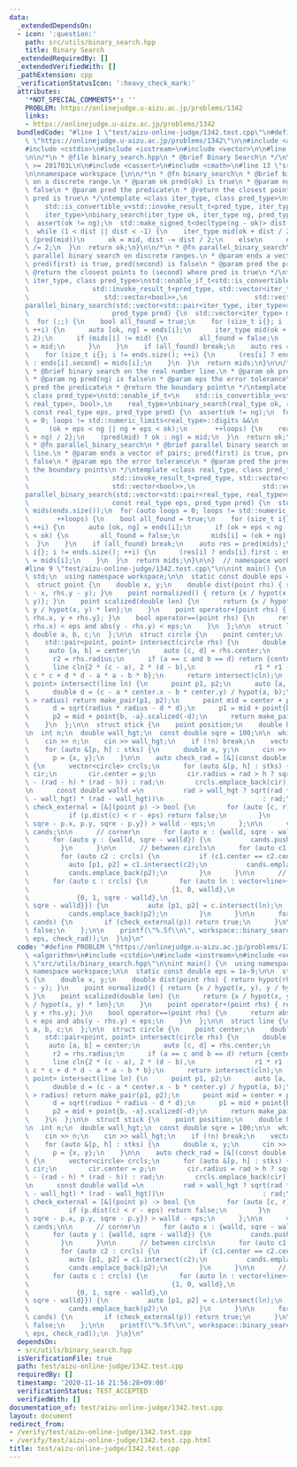 ```yaml
---
data:
  _extendedDependsOn:
  - icon: ':question:'
    path: src/utils/binary_search.hpp
    title: Binary Search
  _extendedRequiredBy: []
  _extendedVerifiedWith: []
  _pathExtension: cpp
  _verificationStatusIcon: ':heavy_check_mark:'
  attributes:
    '*NOT_SPECIAL_COMMENTS*': ''
    PROBLEM: https://onlinejudge.u-aizu.ac.jp/problems/1342
    links:
    - https://onlinejudge.u-aizu.ac.jp/problems/1342
  bundledCode: "#line 1 \"test/aizu-online-judge/1342.test.cpp\"\n#define PROBLEM\
    \ \"https://onlinejudge.u-aizu.ac.jp/problems/1342\"\n\n#include <algorithm>\n\
    #include <cstdio>\n#include <iostream>\n#include <vector>\n\n#line 2 \"src/utils/binary_search.hpp\"\
    \n\n/*\n * @file binary_search.hpp\n * @brief Binary Search\n */\n\n#if __cplusplus\
    \ >= 201703L\n\n#include <cassert>\n#include <cmath>\n#line 13 \"src/utils/binary_search.hpp\"\
    \n\nnamespace workspace {\n\n/*\n * @fn binary_search\n * @brief binary search\
    \ on a discrete range.\n * @param ok pred(ok) is true\n * @param ng pred(ng) is\
    \ false\n * @param pred the predicate\n * @return the closest point to (ng) where\
    \ pred is true\n */\ntemplate <class iter_type, class pred_type>\nstd::enable_if_t<\n\
    \    std::is_convertible_v<std::invoke_result_t<pred_type, iter_type>, bool>,\n\
    \    iter_type>\nbinary_search(iter_type ok, iter_type ng, pred_type pred) {\n\
    \  assert(ok != ng);\n  std::make_signed_t<decltype(ng - ok)> dist(ng - ok);\n\
    \  while (1 < dist || dist < -1) {\n    iter_type mid(ok + dist / 2);\n    if\
    \ (pred(mid))\n      ok = mid, dist -= dist / 2;\n    else\n      ng = mid, dist\
    \ /= 2;\n  }\n  return ok;\n}\n\n/*\n * @fn parallel_binary_search\n * @brief\
    \ parallel binary search on discrete ranges.\n * @param ends a vector of pairs;\
    \ pred(first) is true, pred(second) is false\n * @param pred the predicate\n *\
    \ @return the closest points to (second) where pred is true\n */\ntemplate <class\
    \ iter_type, class pred_type>\nstd::enable_if_t<std::is_convertible_v<\n     \
    \                std::invoke_result_t<pred_type, std::vector<iter_type>>,\n  \
    \                   std::vector<bool>>,\n                 std::vector<iter_type>>\n\
    parallel_binary_search(std::vector<std::pair<iter_type, iter_type>> ends,\n  \
    \                     pred_type pred) {\n  std::vector<iter_type> mids(ends.size());\n\
    \  for (;;) {\n    bool all_found = true;\n    for (size_t i{}; i != ends.size();\
    \ ++i) {\n      auto [ok, ng] = ends[i];\n      iter_type mid(ok + (ng - ok) /\
    \ 2);\n      if (mids[i] != mid) {\n        all_found = false;\n        mids[i]\
    \ = mid;\n      }\n    }\n    if (all_found) break;\n    auto res = pred(mids);\n\
    \    for (size_t i{}; i != ends.size(); ++i) {\n      (res[i] ? ends[i].first\
    \ : ends[i].second) = mids[i];\n    }\n  }\n  return mids;\n}\n\n/*\n * @fn binary_search\n\
    \ * @brief binary search on the real number line.\n * @param ok pred(ok) is true\n\
    \ * @param ng pred(ng) is false\n * @param eps the error tolerance\n * @param\
    \ pred the predicate\n * @return the boundary point\n */\ntemplate <class real_type,\
    \ class pred_type>\nstd::enable_if_t<\n    std::is_convertible_v<std::invoke_result_t<pred_type,\
    \ real_type>, bool>,\n    real_type>\nbinary_search(real_type ok, real_type ng,\
    \ const real_type eps, pred_type pred) {\n  assert(ok != ng);\n  for (auto loops\
    \ = 0; loops != std::numeric_limits<real_type>::digits &&\n                  \
    \     (ok + eps < ng || ng + eps < ok);\n       ++loops) {\n    real_type mid{(ok\
    \ + ng) / 2};\n    (pred(mid) ? ok : ng) = mid;\n  }\n  return ok;\n}\n\n/*\n\
    \ * @fn parallel_binary_search\n * @brief parallel binary search on the real number\
    \ line.\n * @param ends a vector of pairs; pred(first) is true, pred(second) is\
    \ false\n * @param eps the error tolerance\n * @param pred the predicate\n * @return\
    \ the boundary points\n */\ntemplate <class real_type, class pred_type>\nstd::enable_if_t<std::is_convertible_v<\n\
    \                     std::invoke_result_t<pred_type, std::vector<real_type>>,\n\
    \                     std::vector<bool>>,\n                 std::vector<real_type>>\n\
    parallel_binary_search(std::vector<std::pair<real_type, real_type>> ends,\n  \
    \                     const real_type eps, pred_type pred) {\n  std::vector<real_type>\
    \ mids(ends.size());\n  for (auto loops = 0; loops != std::numeric_limits<real_type>::digits;\n\
    \       ++loops) {\n    bool all_found = true;\n    for (size_t i{}; i != ends.size();\
    \ ++i) {\n      auto [ok, ng] = ends[i];\n      if (ok + eps < ng || ng + eps\
    \ < ok) {\n        all_found = false;\n        mids[i] = (ok + ng) / 2;\n    \
    \  }\n    }\n    if (all_found) break;\n    auto res = pred(mids);\n    for (size_t\
    \ i{}; i != ends.size(); ++i) {\n      (res[i] ? ends[i].first : ends[i].second)\
    \ = mids[i];\n    }\n  }\n  return mids;\n}\n\n}  // namespace workspace\n\n#endif\n\
    #line 9 \"test/aizu-online-judge/1342.test.cpp\"\n\nint main() {\n  using namespace\
    \ std;\n  using namespace workspace;\n\n  static const double eps = 1e-9;\n\n\
    \  struct point {\n    double x, y;\n    double dist(point rhs) { return hypot(rhs.x\
    \ - x, rhs.y - y); }\n    point normalized() { return {x / hypot(x, y), y / hypot(x,\
    \ y)}; }\n    point scalized(double len) {\n      return {x / hypot(x, y) * len,\
    \ y / hypot(x, y) * len};\n    }\n    point operator+(point rhs) { return {x +\
    \ rhs.x, y + rhs.y}; }\n    bool operator==(point rhs) {\n      return abs(x -\
    \ rhs.x) < eps and abs(y - rhs.y) < eps;\n    }\n  };\n\n  struct line {\n   \
    \ double a, b, c;\n  };\n\n  struct circle {\n    point center;\n    double radius;\n\
    \    std::pair<point, point> intersect(circle rhs) {\n      double r1, r2;\n \
    \     auto [a, b] = center;\n      auto [c, d] = rhs.center;\n      r1 = radius;\n\
    \      r2 = rhs.radius;\n      if (a == c and b == d) return {center, center};\n\
    \      line cln{2 * (c - a), 2 * (d - b),\n               r1 * r1 - r2 * r2 +\
    \ c * c + d * d - a * a - b * b};\n      return intersect(cln);\n    }\n    std::pair<point,\
    \ point> intersect(line ln) {\n      point p1, p2;\n      auto [a, b, c] = ln;\n\
    \      double d = (c - a * center.x - b * center.y) / hypot(a, b);\n      if (abs(d)\
    \ > radius) return make_pair(p1, p2);\n      point mid = center + point{a, b}.scalized(d);\n\
    \      d = sqrt(radius * radius - d * d);\n      p1 = mid + point{b, -a}.scalized(d);\n\
    \      p2 = mid + point{b, -a}.scalized(-d);\n      return make_pair(p1, p2);\n\
    \    }\n  };\n\n  struct stick {\n    point position;\n    double height;\n  };\n\
    \n  int n;\n  double wall_hgt;\n  const double sqre = 100;\n\n  while (1) {\n\
    \    cin >> n;\n    cin >> wall_hgt;\n    if (!n) break;\n    vector<stick> stks(n);\n\
    \    for (auto &[p, h] : stks) {\n      double x, y;\n      cin >> x >> y >> h;\n\
    \      p = {x, y};\n    }\n\n    auto check_rad = [&](const double rad) -> bool\
    \ {\n      vector<circle> crcls;\n      for (auto &[p, h] : stks) {\n        circle\
    \ cir;\n        cir.center = p;\n        cir.radius = rad > h ? sqrt(rad * rad\
    \ - (rad - h) * (rad - h)) : rad;\n        crcls.emplace_back(cir);\n      }\n\
    \n      const double walld =\n          rad > wall_hgt ? sqrt(rad * rad - (rad\
    \ - wall_hgt) * (rad - wall_hgt))\n                         : rad;\n\n      auto\
    \ check_external = [&](point p) -> bool {\n        for (auto [c, r] : crcls) {\n\
    \          if (p.dist(c) < r - eps) return false;\n        }\n        return min({p.x,\
    \ sqre - p.x, p.y, sqre - p.y}) > walld - eps;\n      };\n\n      vector<point>\
    \ cands;\n\n      // corner\n      for (auto x : {walld, sqre - walld}) {\n  \
    \      for (auto y : {walld, sqre - walld}) {\n          cands.push_back({x, y});\n\
    \        }\n      }\n\n      // between circls\n      for (auto c1 : crcls) {\n\
    \        for (auto c2 : crcls) {\n          if (c1.center == c2.center) continue;\n\
    \          auto [p1, p2] = c1.intersect(c2);\n          cands.emplace_back(p1);\n\
    \          cands.emplace_back(p2);\n        }\n      }\n\n      // wall and circle\n\
    \      for (auto c : crcls) {\n        for (auto ln : vector<line>{{0, 1, walld},\n\
    \                                    {1, 0, walld},\n                        \
    \            {0, 1, sqre - walld},\n                                    {1, 0,\
    \ sqre - walld}}) {\n          auto [p1, p2] = c.intersect(ln);\n          cands.emplace_back(p1);\n\
    \          cands.emplace_back(p2);\n        }\n      }\n\n      for (auto p :\
    \ cands) {\n        if (check_external(p)) return true;\n      }\n\n      return\
    \ false;\n    };\n\n    printf(\"%.5f\\n\", workspace::binary_search(0.0, 130.0,\
    \ eps, check_rad));\n  }\n}\n"
  code: "#define PROBLEM \"https://onlinejudge.u-aizu.ac.jp/problems/1342\"\n\n#include\
    \ <algorithm>\n#include <cstdio>\n#include <iostream>\n#include <vector>\n\n#include\
    \ \"src/utils/binary_search.hpp\"\n\nint main() {\n  using namespace std;\n  using\
    \ namespace workspace;\n\n  static const double eps = 1e-9;\n\n  struct point\
    \ {\n    double x, y;\n    double dist(point rhs) { return hypot(rhs.x - x, rhs.y\
    \ - y); }\n    point normalized() { return {x / hypot(x, y), y / hypot(x, y)};\
    \ }\n    point scalized(double len) {\n      return {x / hypot(x, y) * len, y\
    \ / hypot(x, y) * len};\n    }\n    point operator+(point rhs) { return {x + rhs.x,\
    \ y + rhs.y}; }\n    bool operator==(point rhs) {\n      return abs(x - rhs.x)\
    \ < eps and abs(y - rhs.y) < eps;\n    }\n  };\n\n  struct line {\n    double\
    \ a, b, c;\n  };\n\n  struct circle {\n    point center;\n    double radius;\n\
    \    std::pair<point, point> intersect(circle rhs) {\n      double r1, r2;\n \
    \     auto [a, b] = center;\n      auto [c, d] = rhs.center;\n      r1 = radius;\n\
    \      r2 = rhs.radius;\n      if (a == c and b == d) return {center, center};\n\
    \      line cln{2 * (c - a), 2 * (d - b),\n               r1 * r1 - r2 * r2 +\
    \ c * c + d * d - a * a - b * b};\n      return intersect(cln);\n    }\n    std::pair<point,\
    \ point> intersect(line ln) {\n      point p1, p2;\n      auto [a, b, c] = ln;\n\
    \      double d = (c - a * center.x - b * center.y) / hypot(a, b);\n      if (abs(d)\
    \ > radius) return make_pair(p1, p2);\n      point mid = center + point{a, b}.scalized(d);\n\
    \      d = sqrt(radius * radius - d * d);\n      p1 = mid + point{b, -a}.scalized(d);\n\
    \      p2 = mid + point{b, -a}.scalized(-d);\n      return make_pair(p1, p2);\n\
    \    }\n  };\n\n  struct stick {\n    point position;\n    double height;\n  };\n\
    \n  int n;\n  double wall_hgt;\n  const double sqre = 100;\n\n  while (1) {\n\
    \    cin >> n;\n    cin >> wall_hgt;\n    if (!n) break;\n    vector<stick> stks(n);\n\
    \    for (auto &[p, h] : stks) {\n      double x, y;\n      cin >> x >> y >> h;\n\
    \      p = {x, y};\n    }\n\n    auto check_rad = [&](const double rad) -> bool\
    \ {\n      vector<circle> crcls;\n      for (auto &[p, h] : stks) {\n        circle\
    \ cir;\n        cir.center = p;\n        cir.radius = rad > h ? sqrt(rad * rad\
    \ - (rad - h) * (rad - h)) : rad;\n        crcls.emplace_back(cir);\n      }\n\
    \n      const double walld =\n          rad > wall_hgt ? sqrt(rad * rad - (rad\
    \ - wall_hgt) * (rad - wall_hgt))\n                         : rad;\n\n      auto\
    \ check_external = [&](point p) -> bool {\n        for (auto [c, r] : crcls) {\n\
    \          if (p.dist(c) < r - eps) return false;\n        }\n        return min({p.x,\
    \ sqre - p.x, p.y, sqre - p.y}) > walld - eps;\n      };\n\n      vector<point>\
    \ cands;\n\n      // corner\n      for (auto x : {walld, sqre - walld}) {\n  \
    \      for (auto y : {walld, sqre - walld}) {\n          cands.push_back({x, y});\n\
    \        }\n      }\n\n      // between circls\n      for (auto c1 : crcls) {\n\
    \        for (auto c2 : crcls) {\n          if (c1.center == c2.center) continue;\n\
    \          auto [p1, p2] = c1.intersect(c2);\n          cands.emplace_back(p1);\n\
    \          cands.emplace_back(p2);\n        }\n      }\n\n      // wall and circle\n\
    \      for (auto c : crcls) {\n        for (auto ln : vector<line>{{0, 1, walld},\n\
    \                                    {1, 0, walld},\n                        \
    \            {0, 1, sqre - walld},\n                                    {1, 0,\
    \ sqre - walld}}) {\n          auto [p1, p2] = c.intersect(ln);\n          cands.emplace_back(p1);\n\
    \          cands.emplace_back(p2);\n        }\n      }\n\n      for (auto p :\
    \ cands) {\n        if (check_external(p)) return true;\n      }\n\n      return\
    \ false;\n    };\n\n    printf(\"%.5f\\n\", workspace::binary_search(0.0, 130.0,\
    \ eps, check_rad));\n  }\n}\n"
  dependsOn:
  - src/utils/binary_search.hpp
  isVerificationFile: true
  path: test/aizu-online-judge/1342.test.cpp
  requiredBy: []
  timestamp: '2020-11-16 21:56:28+09:00'
  verificationStatus: TEST_ACCEPTED
  verifiedWith: []
documentation_of: test/aizu-online-judge/1342.test.cpp
layout: document
redirect_from:
- /verify/test/aizu-online-judge/1342.test.cpp
- /verify/test/aizu-online-judge/1342.test.cpp.html
title: test/aizu-online-judge/1342.test.cpp
---
```

